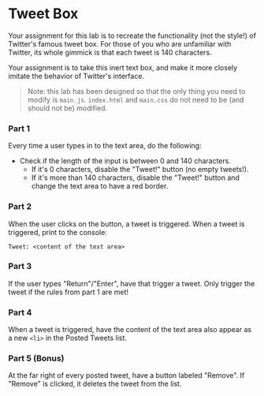 # Tweet Box

Your assignment for this lab is to recreate the functionality 
(not the style!) of Twitter's famous tweet box. For those of you who are
unfamiliar with Twitter, its whole gimmick is that each tweet is 140 
characters. 

Your assignment is to take this inert text box, and make it more closely
imitate the behavior of Twitter's interface.

> Note: this lab has been designed so that the only thing you need to 
> modify is `main.js`. `index.html` and `main.css` do not need to be 
> (and should not be) modified.

### Part 1

Every time a user types in to the text area, do the following:

- Check if the length of the input is between 0 and 140 characters.
  - If it's 0 characters, disable the "Tweet!" button (no empty tweets!).
  - If it's more than 140 characters, disable the "Tweet!" button and
    change the text area to have a red border.

### Part 2

When the user clicks on the button, a tweet is triggered. When a tweet
is triggered, print to the console:

```
Tweet: <content of the text area>
```

### Part 3

If the user types "Return"/"Enter", have that trigger a tweet. Only
trigger the tweet if the rules from part 1 are met!

### Part 4

When a tweet is triggered, have the content of the text area also appear
as a new `<li>` in the Posted Tweets list.

### Part 5 (Bonus)

At the far right of every posted tweet, have a button labeled "Remove".
If "Remove" is clicked, it deletes the tweet from the list.
